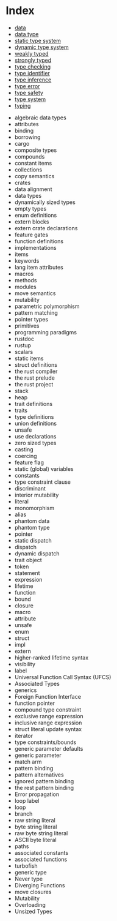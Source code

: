 # Index


- [data][01]
- [data type][01]
- [static type system][01]
- [dynamic type system][01]
- [weakly typed][01]
- [strongly typed][01]
- [type checking][01]
- [type identifier][01]
- [type inference][01]
- [type error][01]
- [type safety][01]
- [type system][01]
- [typing][01]



[01]: theory/type-systems.md






- algebraic data types
- attributes
- binding
- borrowing
- cargo
- composite types
- compounds
- constant items
- collections
- copy semantics
- crates
- data alignment
- data types
- dynamically sized types
- empty types
- enum definitions
- extern blocks
- extern crate declarations
- feature gates
- function definitions
- implementations
- items
- keywords
- lang item attributes
- macros
- methods
- modules
- move semantics
- mutability
- parametric polymorphism
- pattern matching
- pointer types
- primitives
- programming paradigms
- rustdoc
- rustup
- scalars
- static items
- struct definitions
- the rust compiler
- the rust prelude
- the rust project
- stack
- heap
- trait definitions
- traits
- type definitions
- union definitions
- unsafe
- use declarations
- zero sized types
- casting
- coercing
- feature flag
- static (global) variables
- constants
- type constraint clause
- discriminant
- interior mutability
- literal
- monomorphism
- alias 
- phantom data
- phantom type
- pointer
- static dispatch
- dispatch
- dynamic dispatch
- trait object
- token
- statement
- expression
- lifetime
- function
- bound
- closure
- macro
- attribute
- unsafe
- enum
- struct
- impl
- extern
- higher-ranked lifetime syntax
- visibility
- label
- Universal Function Call Syntax (UFCS)
- Associated Types
- generics
- Foreign Function Interface
- function pointer
- compound type constraint
- exclusive range expression
- inclusive range expression
- struct literal update syntax
- iterator
- type constraints/bounds
- generic parameter defaults
- generic parameter
- match arm
- pattern binding
- pattern alternatives
- ignored pattern binding
- the rest pattern binding
- Error propagation
- loop label
- loop
- branch
- raw string literal
- byte string literal
- raw byte string literal
- ASCII byte literal
- paths
- associated constants
- associated functions
- turbofish
- generic type
- Never type
- Diverging Functions
- move closures
- Mutability
- Overloading
- Unsized Types
